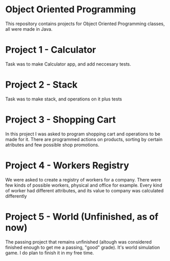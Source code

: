 # Object Oriented Programming

This repository contains projects for Object Oriented Programming classes, all were made in Java.

# Project 1 - Calculator
Task was to make Calculator app, and add neccesary tests.

# Project 2 - Stack

Task was to make stack, and operations on it plus tests

# Project 3 - Shopping Cart
In this project I was asked to program shopping cart and operations to be made for it. There are programmed actions on products, sorting by certain atributes and few possible shop promotions.

# Project 4 - Workers Registry
We were asked to create a registry of workers for a company. There were few kinds of possible workers, physical and office for example. Every kind of worker had different attributes, and its value to company was calculated differently

# Project 5 - World (Unfinished, as of now)
The passing project that remains unfinished (altough was considered finished enough to get me a passing, "good" grade). It's world simulation game. I do plan to finish it in my free time.
